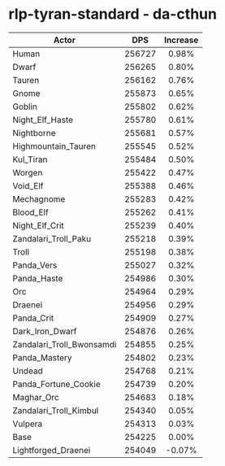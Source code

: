 # rlp-tyran-standard - da-cthun
| Actor | DPS | Increase |
|---|:---:|:---:|
|Human|256727|0.98%|
|Dwarf|256265|0.80%|
|Tauren|256162|0.76%|
|Gnome|255873|0.65%|
|Goblin|255802|0.62%|
|Night_Elf_Haste|255780|0.61%|
|Nightborne|255681|0.57%|
|Highmountain_Tauren|255545|0.52%|
|Kul_Tiran|255484|0.50%|
|Worgen|255422|0.47%|
|Void_Elf|255388|0.46%|
|Mechagnome|255283|0.42%|
|Blood_Elf|255262|0.41%|
|Night_Elf_Crit|255239|0.40%|
|Zandalari_Troll_Paku|255218|0.39%|
|Troll|255198|0.38%|
|Panda_Vers|255027|0.32%|
|Panda_Haste|254986|0.30%|
|Orc|254964|0.29%|
|Draenei|254956|0.29%|
|Panda_Crit|254909|0.27%|
|Dark_Iron_Dwarf|254876|0.26%|
|Zandalari_Troll_Bwonsamdi|254855|0.25%|
|Panda_Mastery|254802|0.23%|
|Undead|254768|0.21%|
|Panda_Fortune_Cookie|254739|0.20%|
|Maghar_Orc|254683|0.18%|
|Zandalari_Troll_Kimbul|254340|0.05%|
|Vulpera|254313|0.03%|
|Base|254225|0.00%|
|Lightforged_Draenei|254049|-0.07%|
